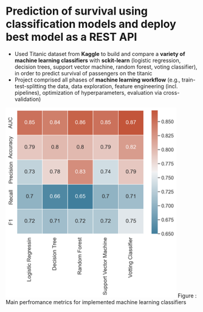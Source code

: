# Prediction of survival using classification models and deploy best model as a REST API

- Used Titanic dataset from **Kaggle** to build and compare a **variety of machine learning classifiers** with **sckit-learn** (logistic regression, decision trees, support vector machine, random forest, voting classifier), in order to predict survival of passengers on the titanic
- Project comprised all phases of **machine learning workflow** (e.g., train-test-splitting the data, data exploration, feature engineering (incl. pipelines), optimization of hyperparameters, evaluation via cross-validation)

<img src="./figures/overview_ml_pm.png" height="500" />
Figure : Main perfromance metrics for implemented machine learning classifiers



